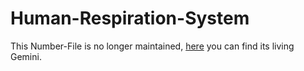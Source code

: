 # Human-Respiration-System

This Number-File is no longer maintained, [here](40080017.md) you can find its living Gemini.
